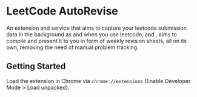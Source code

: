 # LeetCode AutoRevise

An extension and service that aims to capture your leetcode submission data in the background as and when you use leetcode, and , aims to compile and present it to you in form of weekly revision sheets, all on its own, removing the need of manual problem tracking.

## Getting Started
Load the extension in Chrome via `chrome://extensions` (Enable Developer Mode > Load unpacked).
